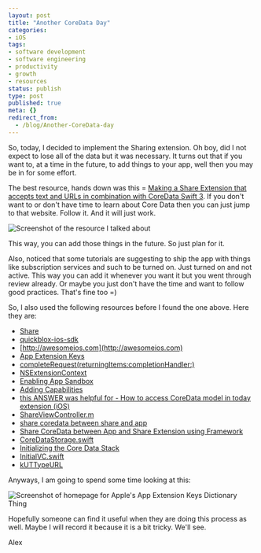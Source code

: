 ```yaml
---
layout: post
title: "Another CoreData Day"
categories:
- iOS
tags:
- software development
- software engineering
- productivity
- growth
- resources
status: publish
type: post
published: true
meta: {}
redirect_from:
  - /blog/Another-CoreData-day
---
```

So, today, I decided to implement the Sharing extension. Oh boy, did I not expect to lose all of the data but it was necessary. It turns out that if you want to, at a time in the future, to add things to your app, well then you may be in for some effort.

The best resource, hands down was this = [Making a Share Extension that accepts text and URLs in combination with CoreData Swift 3](https://medium.com/@ales.musto/making-a-share-extension-that-accepts-text-and-urls-in-combination-with-coredata-swift-3-a0139c0f9800). If you don't want to or don't have time to learn about Core Data then you can just jump to that website. Follow it. And it will just work.

![Screenshot of the resource I talked about](https://cdn-pro.dprcdn.net/files/acc_603419/f6uxtZ)

This way, you can add those things in the future. So just plan for it.

Also, noticed that some tutorials are suggesting to ship the app with things like subscription services and such to be turned on. Just turned on and not active. This way you can add it whenever you want it but you went through review already. Or maybe you just don't have the time and want to follow good practices. That's fine too =)

So, I also used the following resources before I found the one above. Here they are:
- [Share](https://developer.apple.com/library/content/documentation/General/Conceptual/ExtensibilityPG/Share.html)
- [quickblox-ios-sdk](https://github.com/QuickBlox/quickblox-ios-sdk/tree/master/sample-videochat-webrtc/sample-videochat-webrtc/ViewControllers/SharingViewController)
- [http://awesomeios.com](http://awesomeios.com)
- [App Extension Keys](https://developer.apple.com/library/content/documentation/General/Reference/InfoPlistKeyReference/Articles/AppExtensionKeys.html#//apple_ref/doc/uid/TP40014212-SW2)
- [completeRequest(returningItems:completionHandler:)](https://developer.apple.com/documentation/foundation/nsextensioncontext/1411301-completerequest)
- [NSExtensionContext](https://developer.apple.com/documentation/foundation/nsextensioncontext)
- [Enabling App Sandbox](https://developer.apple.com/library/content/documentation/Miscellaneous/Reference/EntitlementKeyReference/Chapters/EnablingAppSandbox.html#//apple_ref/doc/uid/TP40011195-CH4-SW19)
- [Adding Capabilities](https://developer.apple.com/library/content/documentation/IDEs/Conceptual/AppDistributionGuide/AddingCapabilities/AddingCapabilities.html)
- [this ANSWER was helpful for - How to access CoreData model in today extension (iOS)](https://stackoverflow.com/a/25408472)
- [ShareViewController.m](https://github.com/atomicbird/iOS-Extension-Demo/blob/master/Share%20to%20Note/ShareViewController.m)
- [share coredata between share and app](https://www.google.ca/search?q=share+coredata+between+share+and+app&client=safari&rls=en&dcr=0&source=lnt&tbs=qdr:y&sa=X&ved=0ahUKEwjuuv3cvMbYAhWo44MKHTrMAKQQpwUIIQ&biw=1240&bih=716)
- [Share CoreData between App and Share Extension using Framework](http://www.oodlestechnologies.com/blogs/Share-CoreData-between-App-and-Share-Extension-using-Framework)
- [CoreDataStorage.swift](https://github.com/maximbilan/iOS-Shared-CoreData-Storage-for-App-Groups/blob/master/TutorialAppGroup/Shared/CoreDataStorage.swift)
- [Initializing the Core Data Stack](https://developer.apple.com/library/content/documentation/Cocoa/Conceptual/CoreData/InitializingtheCoreDataStack.html)
- [InitialVC.swift](https://github.com/almusto/CustomNotes/blob/95887d7440365a0f7990f0a36fb001c725c74118/CustomNotes/InitialVC.swift)
- [kUTTypeURL](https://developer.apple.com/documentation/coreservices/kuttypeurl)

Anyways, I am going to spend some time looking at this:

![Screenshot of homepage for Apple's App Extension Keys Dictionary Thing](https://cdn-pro.dprcdn.net/files/acc_603419/w1h7OB)

Hopefully someone can find it useful when they are doing this process as well. Maybe I will record it because it is a bit tricky. We'll see.

Alex

